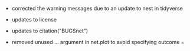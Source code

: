 - corrected the warning messages due to an update to nest in tidyverse

- updates to license

- updates to citation("BUGSnet")

- removed unused ... argument in net.plot to avoid specifying outcome = 
